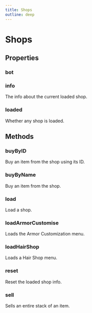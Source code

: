 ```yaml
---
title: Shops
outline: deep
---
```

# Shops
## Properties
### bot


### info
The info about the current loaded shop.


### loaded
Whether any shop is loaded.




## Methods
### buyByID
Buy an item from the shop using its ID.


### buyByName
Buy an item from the shop.


### load
Load a shop.


### loadArmorCustomise
Loads the Armor Customization menu.


### loadHairShop
Loads a Hair Shop menu.


### reset
Reset the loaded shop info.


### sell
Sells an entire stack of an item.

